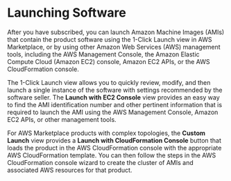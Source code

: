 # Launching Software<a name="buyer-launching-software"></a>

 After you have subscribed, you can launch Amazon Machine Images \(AMIs\) that contain the product software using the 1\-Click Launch view in AWS Marketplace, or by using other Amazon Web Services \(AWS\) management tools, including the AWS Management Console, the Amazon Elastic Compute Cloud \(Amazon EC2\) console, Amazon EC2 APIs, or the AWS CloudFormation console\. 

 The 1\-Click Launch view allows you to quickly review, modify, and then launch a single instance of the software with settings recommended by the software seller\. The **Launch with EC2 Console** view provides an easy way to find the AMI identification number and other pertinent information that is required to launch the AMI using the AWS Management Console, Amazon EC2 APIs, or other management tools\. 

 For AWS Marketplace products with complex topologies, the **Custom Launch** view provides a **Launch with CloudFormation Console** button that loads the product in the AWS CloudFormation console with the appropriate AWS CloudFormation template\. You can then follow the steps in the AWS CloudFormation console wizard to create the cluster of AMIs and associated AWS resources for that product\. 